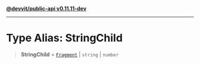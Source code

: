 [**@devvit/public-api v0.11.11-dev**](../../../../README.md)

---

# Type Alias: StringChild

> **StringChild** = [`Fragment`](Fragment.md) \| `string` \| `number`
